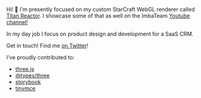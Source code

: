 Hi! 👋 I'm presently focused on my custom StarCraft WebGL renderer called [Titan Reactor](https://github.com/alexpineda/titan-reactor). I showcase some of that as well on the ImbaTeam [Youtube channel!](https://www.youtube.com/channel/UCj7TSQvBRYebRDIL0FW1MBQ)

In my day job I focus on product design and development for a SaaS CRM.

Get in touch! Find me [on Twitter](https://twitter.com/alej_r_pineda)!

I've proudly contributed to:

- [three.js](https://github.com/mrdoob/three.js/)
- [@types/three](https://github.com/three-types/three-ts-types)
- [storybook](https://github.com/storybookjs/storybook)
- [tinymce](https://github.com/tinymce/tinymce)
